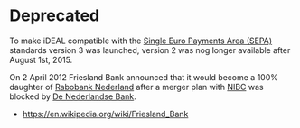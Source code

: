 # Deprecated

To make iDEAL compatible with the [Single Euro Payments Area (SEPA)](https://nl.wikipedia.org/wiki/Single_Euro_Payments_Area) standards version 3 was launched, version 2 was nog longer available after August 1st, 2015.

On 2 April 2012 Friesland Bank announced that it would become a 100% daughter of [Rabobank Nederland](https://en.wikipedia.org/wiki/Rabobank_Nederland) after a merger plan with [NIBC](https://en.wikipedia.org/wiki/NIBC_Bank) was blocked by [De Nederlandse Bank](https://en.wikipedia.org/wiki/De_Nederlandse_Bank).

*	https://en.wikipedia.org/wiki/Friesland_Bank
